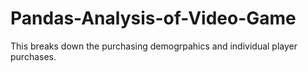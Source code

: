 # Pandas-Analysis-of-Video-Game
This breaks down the purchasing demogrpahics and individual player purchases.

